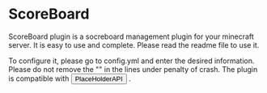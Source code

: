 # ScoreBoard
 ScoreBoard plugin is a socreboard management plugin for your minecraft server. It is easy to use and complete. Please read the readme file to use it.
 
 
To configure it, please go to config.yml and enter the desired information. Please do not remove the "" in the lines under penalty of crash. The plugin is compatible with <button class="https://github.com/PlaceholderAPI/PlaceholderAPIlink">PlaceHolderAPI</button>  .
